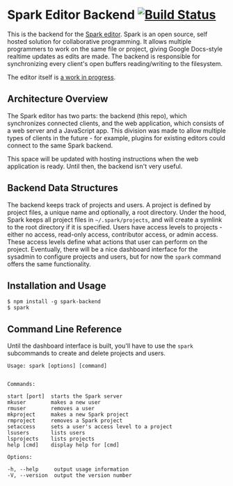 # Spark Editor Backend [![Build Status](https://travis-ci.org/sparkeditor/backend.svg?branch=master)](https://travis-ci.org/sparkeditor/backend)
This is the backend for the [Spark editor](https://sparkeditor.github.io). Spark is an open source, self hosted solution for collaborative programming. It allows multiple programmers to work on the same file or project, giving Google Docs-style realtime updates as edits are made. The backend is responsible for synchronizing every client's open buffers reading/writing to the filesystem.

The editor itself is [a work in progress](https://github.com/sparkeditor/webapp).

## Architecture Overview
The Spark editor has two parts: the backend (this repo), which synchronizes connected clients, and the web application, which consists of a web server and a JavaScript app. This division was made to allow multiple types of clients in the future - for example, plugins for existing editors could connect to the same Spark backend.

This space will be updated with hosting instructions when the web application is ready. Until then, the backend isn't very useful.

## Backend Data Structures
The backend keeps track of projects and users. A project is defined by project files, a unique name and optionally, a root directory. Under the hood, Spark keeps all project files in `~/.spark/projects`, and will create a symlink to the root directory if it is specified. Users have access levels to projects - either no access, read-only access, contributor access, or admin access. These access levels define what actions that user can perform on the project. Eventually, there will be a nice dashboard interface for the sysadmin to configure projects and users, but for now the `spark` command offers the same functionality.

## Installation and Usage

    $ npm install -g spark-backend
    $ spark
    
## Command Line Reference
Until the dashboard interface is built, you'll have to use the `spark` subcommands to create and delete projects and users.

    Usage: spark [options] [command]
      
      
    Commands:
        
    start [port]  starts the Spark server
    mkuser        makes a new user
    rmuser        removes a user
    mkproject     makes a new Spark project
    rmproject     removes a Spark project
    setaccess     sets a user's access level to a project
    lsusers       lists users
    lsprojects    lists projects
    help [cmd]    display help for [cmd]
    
    Options:
    
    -h, --help     output usage information
    -V, --version  output the version number
                                                      
